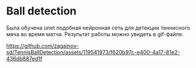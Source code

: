 # Ball detection
Была обучена unet подобная нейронная сеть для детекции теннисного мяча во время матча.
Результат работы можно увидеть в gif-файле.


https://github.com/zagainov-sd/TennisBallDetection/assets/119541973/f620b97c-e400-4a17-81e2-436db887ed1f

